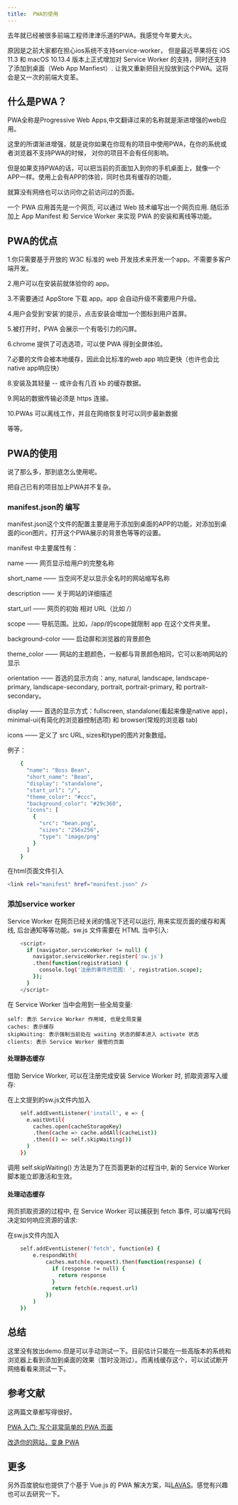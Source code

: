 ```yaml
---
title:  PWA的使用
---
```


去年就已经被很多前端工程师津津乐道的PWA，我感觉今年要大火。

原因是之前大家都在担心ios系统不支持service-worker，
但是最近苹果将在 iOS 11.3 和 macOS 10.13.4 版本上正式增加对 Service Worker 的支持，同时还支持了添加到桌面（Web App Manfiest）.
让我又重新把目光投放到这个PWA。这将会是又一次的前端大变革。

## 什么是PWA？

PWA全称是Progressive Web Apps,中文翻译过来的名称就是渐进增强的web应用。

这里的所谓渐进增强，就是说你如果在你现有的项目中使用PWA，在你的系统或者浏览器不支持PWA的时候， 对你的项目不会有任何影响。

但是如果支持PWA的话，可以把当前的页面加入到你的手机桌面上，就像一个APP一样。使用上会有APP的体验，同时也具有缓存的功能，

就算没有网络也可以访问你之前访问过的页面。

一个 PWA 应用首先是一个网页, 可以通过 Web 技术编写出一个网页应用. 随后添加上 App Manifest 和 Service Worker 来实现 PWA 的安装和离线等功能。


## PWA的优点

1.你只需要基于开放的 W3C 标准的 web 开发技术来开发一个app。不需要多客户端开发。

2.用户可以在安装前就体验你的 app。

3.不需要通过 AppStore 下载 app。app 会自动升级不需要用户升级。

4.用户会受到‘安装’的提示，点击安装会增加一个图标到用户首屏。

5.被打开时，PWA 会展示一个有吸引力的闪屏。

6.chrome 提供了可选选项，可以使 PWA 得到全屏体验。

7.必要的文件会被本地缓存，因此会比标准的web app 响应更快（也许也会比native app响应快）

8.安装及其轻量 -- 或许会有几百 kb 的缓存数据。

9.网站的数据传输必须是 https 连接。

10.PWAs 可以离线工作，并且在网络恢复时可以同步最新数据

等等。

## PWA的使用

说了那么多，那到底怎么使用呢。

把自己已有的项目加上PWA并不复杂。

### manifest.json的 编写

manifest.json这个文件的配置主要是用于添加到桌面的APP的功能，对添加到桌面的icon图片。打开这个PWA展示的背景色等等的设置。


manifest 中主要属性有：

name —— 网页显示给用户的完整名称

short_name —— 当空间不足以显示全名时的网站缩写名称

description —— 关于网站的详细描述

start_url —— 网页的初始 相对 URL（比如 /）

scope —— 导航范围。比如，/app/的scope就限制 app 在这个文件夹里。

background-color —— 启动屏和浏览器的背景颜色

theme_color —— 网站的主题颜色，一般都与背景颜色相同，它可以影响网站的显示

orientation —— 首选的显示方向：any, natural, landscape, landscape-primary, landscape-secondary, portrait, portrait-primary, 和 portrait-secondary。

display —— 首选的显示方式：fullscreen, standalone(看起来像是native app)，minimal-ui(有简化的浏览器控制选项) 和 browser(常规的浏览器 tab)

icons —— 定义了 src URL, sizes和type的图片对象数组。


例子：

```bash
    {
      "name": "Boss Bean",
      "short_name": "Bean",
      "display": "standalone",
      "start_url": "/",
      "theme_color": "#ccc",
      "background_color": "#29c360",
      "icons": [
        {
          "src": "bean.png",
          "sizes": "256x256",
          "type": "image/png"
        }
      ]
    }
```


在html页面文件引入

```bash
<link rel="manifest" href="manifest.json" />
```



### 添加service worker

Service Worker 在网页已经关闭的情况下还可以运行, 用来实现页面的缓存和离线, 后台通知等等功能。sw.js 文件需要在 HTML 当中引入:

```bash
    <script>
      if (navigator.serviceWorker != null) {
        navigator.serviceWorker.register('sw.js')
        .then(function(registration) {
          console.log('注册的事件的范围: ', registration.scope);
        });
      }
    </script>
```

在 Service Worker 当中会用到一些全局变量:

    self: 表示 Service Worker 作用域, 也是全局变量
    caches: 表示缓存
    skipWaiting: 表示强制当前处在 waiting 状态的脚本进入 activate 状态
    clients: 表示 Service Worker 接管的页面


#### 处理静态缓存

借助 Service Worker, 可以在注册完成安装 Service Worker 时, 抓取资源写入缓存:

在上文提到的sw.js文件内加入

```bash
    self.addEventListener('install', e => {
      e.waitUntil(
        caches.open(cacheStorageKey)
        .then(cache => cache.addAll(cacheList))
        .then(() => self.skipWaiting())
      )
    })
```

调用 self.skipWaiting() 方法是为了在页面更新的过程当中, 新的 Service Worker 脚本能立即激活和生效。


#### 处理动态缓存

网页抓取资源的过程中, 在 Service Worker 可以捕获到 fetch 事件, 可以编写代码决定如何响应资源的请求:

在sw.js文件内加入

```bash
    self.addEventListener('fetch', function(e) {
        e.respondWith(
            caches.match(e.request).then(function(response) {
              if (response != null) {
                return response
              }
              return fetch(e.request.url)
            })
        )
    })
```


## 总结

这里没有放出demo.但是可以手动测试一下。目前估计只能在一些高版本的系统和浏览器上看到添加到桌面的效果（暂时没测过）。而离线缓存这个，可以试试断开网络看看来测试一下。


## 参考文献

这两篇文章都写得很好。

[PWA 入门: 写个非常简单的 PWA 页面](https://zhuanlan.zhihu.com/p/25459319)

[改造你的网站，变身 PWA](https://segmentfault.com/a/1190000008880637)


## 更多

另外百度貌似也提供了个基于 Vue.js 的 PWA 解决方案，叫[LAVAS](https://lavas.baidu.com/)。感觉有兴趣也可以去研究一下。

